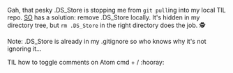 Gah, that pesky .DS_Store is stopping me from `git pull`ing into my local TIL repo. [SO](https://stackoverflow.com/questions/14744993/git-strange-branch-merge-error-that-i-am-not-sure-how-to-solve) has a solution: remove .DS_Store locally. It's hidden in my directory tree, but `rm .DS_Store` in the right directory does the job. :detective:

Note: .DS_Store is already in my .gitignore so who knows why it's not ignoring it...

TIL how to toggle comments on Atom cmd + / :hooray:
